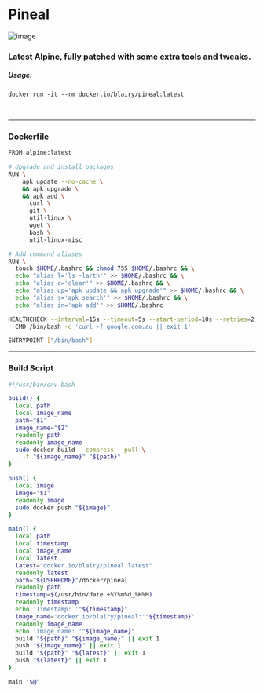 # Pineal

![image](https://user-images.githubusercontent.com/32350627/230576949-e817c15c-db53-4839-bdc1-f755d4a46468.png)

### Latest Alpine, fully patched with some extra tools and tweaks.
##### Usage:
``` docker run -it --rm docker.io/blairy/pineal:latest ```


<br/>

---

### Dockerfile

```bash
FROM alpine:latest

# Upgrade and install packages
RUN \
    apk update --no-cache \ 
    && apk upgrade \
    && apk add \
      curl \
      git \
      util-linux \
      wget \
      bash \
      util-linux-misc 

# Add command aliases
RUN \
  touch $HOME/.bashrc && chmod 755 $HOME/.bashrc && \
  echo "alias l='ls -larth'" >> $HOME/.bashrc && \
  echo "alias c='clear'" >> $HOME/.bashrc && \
  echo "alias up='apk update && apk upgrade'" >> $HOME/.bashrc && \
  echo "alias s='apk search'" >> $HOME/.bashrc && \
  echo "alias in='apk add'" >> $HOME/.bashrc

HEALTHCHECK --interval=15s --timeout=5s --start-period=10s --retries=2 \
  CMD /bin/bash -c 'curl -f google.com.au || exit 1' 

ENTRYPOINT ["/bin/bash"]
```

---

### Build Script

```bash
#!/usr/bin/env bash

build() {
  local path
  local image_name
  path="$1"
  image_name="$2"
  readonly path
  readonly image_name
  sudo docker build --compress --pull \
    -t "${image_name}" "${path}"
}

push() {
  local image
  image="$1"
  readonly image
  sudo docker push "${image}"
}

main() {
  local path
  local timestamp
  local image_name
  local latest 
  latest="docker.io/blairy/pineal:latest"
  readonly latest
  path="${USERHOME}"/docker/pineal
  readonly path
  timestamp=$(/usr/bin/date +%Y%m%d_%H%M)
  readonly timestamp
  echo 'Timestamp: '"${timestamp}"
  image_name='docker.io/blairy/pineal:'"${timestamp}"
  readonly image_name
  echo 'image_name: '"${image_name}"
  build "${path}" "${image_name}" || exit 1
  push "${image_name}" || exit 1
  build "${path}" "${latest}" || exit 1
  push "${latest}" || exit 1
}

main "$@"
```

